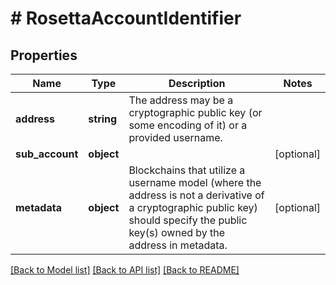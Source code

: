 # # RosettaAccountIdentifier

## Properties

Name | Type | Description | Notes
------------ | ------------- | ------------- | -------------
**address** | **string** | The address may be a cryptographic public key (or some encoding of it) or a provided username. |
**sub_account** | **object** |  | [optional]
**metadata** | **object** | Blockchains that utilize a username model (where the address is not a derivative of a cryptographic public key) should specify the public key(s) owned by the address in metadata. | [optional]

[[Back to Model list]](../../README.md#models) [[Back to API list]](../../README.md#endpoints) [[Back to README]](../../README.md)
